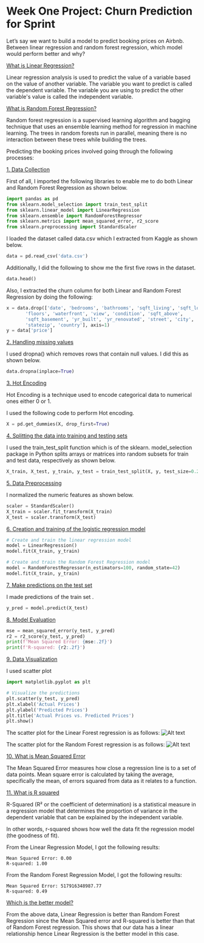 # **Week One Project: Churn Prediction for Sprint**
Let’s say we want to build a model to predict booking prices on Airbnb. Between linear regression and random forest regression, which model would perform better and why?

<u>What is Linear Regression?</u>

Linear regression analysis is used to predict the value of a variable based on the value of another variable. The variable you want to predict is called the dependent variable. The variable you are using to predict the other variable's value is called the independent variable.

<u>What is Random Forest Regression?</u>

Random forest regression is a supervised learning algorithm and bagging technique that uses an ensemble learning method for regression in machine learning. The trees in random forests run in parallel, meaning there is no interaction between these trees while building the trees.

 Predicting the booking prices involved going through the following processes:

 <u>1. Data Collection</u>

First of all, I imported the following libraries to  enable me to do both Linear and Random Forest Regression as shown below.
```python
import pandas as pd
from sklearn.model_selection import train_test_split
from sklearn.linear_model import LinearRegression
from sklearn.ensemble import RandomForestRegressor
from sklearn.metrics import mean_squared_error, r2_score
from sklearn.preprocessing import StandardScaler
```

I loaded the dataset called data.csv which I extracted from Kaggle as shown below.
```python
data = pd.read_csv('data.csv')
```

Additionally, I did the following to show me the first five rows in the dataset.
```python
data.head()
```

Also, I extracted the churn column for both Linear and Random Forest Regression by doing the following:
```python
x = data.drop(['date', 'bedrooms', 'bathrooms', 'sqft_living', 'sqft_lot',
       'floors', 'waterfront', 'view', 'condition', 'sqft_above',
       'sqft_basement', 'yr_built', 'yr_renovated', 'street', 'city',
       'statezip', 'country'], axis=1)
y = data['price']
```

<u>2. Handling missing values</u>

I used dropna() which  removes rows that contain null values.
I did this as shown below.
```python
data.dropna(inplace=True)
```

<u>3. Hot Encoding</u>

Hot Encoding is a technique used to encode categorical data to numerical ones either 0 or 1.

I used the following code to perform Hot encoding.
```python
X = pd.get_dummies(X, drop_first=True)
```

<u>4. Splitting the data into training and testing sets</u>

I used the train_test_split function which is of the sklearn. model_selection package in Python splits arrays or matrices into random subsets for train and test data, respectively as shown below.
```python
X_train, X_test, y_train, y_test = train_test_split(X, y, test_size=0.2, random_state=42)
```

<u>5. Data Preprocessing</u>

I normalized the numeric features as shown below.
```python
scaler = StandardScaler()
X_train = scaler.fit_transform(X_train)
X_test = scaler.transform(X_test)
```

<u>6. Creation and training of the logistic regression model</u>

```python
# Create and train the linear regression model
model = LinearRegression()
model.fit(X_train, y_train)

# Create and train the Random Forest Regression model
model = RandomForestRegressor(n_estimators=100, random_state=42) 
model.fit(X_train, y_train)
```

<u>7. Make predictions on the test set</u>

I made predictions of the train set . 
```python
y_pred = model.predict(X_test) 
```

<u>8. Model Evaluation</u>

```python
mse = mean_squared_error(y_test, y_pred)
r2 = r2_score(y_test, y_pred)
print(f'Mean Squared Error: {mse:.2f}')
print(f'R-squared: {r2:.2f}')
```

<u>9. Data Visualization</u>

I used scatter plot 
```python
import matplotlib.pyplot as plt

# Visualize the predictions
plt.scatter(y_test, y_pred)
plt.xlabel('Actual Prices')
plt.ylabel('Predicted Prices')
plt.title('Actual Prices vs. Predicted Prices')
plt.show()
```

The scatter plot for the Linear Forest regression is as follows:
![Alt text](image.png)

The scatter plot for the Random Forest regression is as follows:
![Alt text](image-1.png)


<u>10. What is Mean Squared Error</u>

The Mean Squared Error measures how close a regression line is to a set of data points. Mean square error is calculated by taking the average, specifically the mean, of errors squared from data as it relates to a function.

<u>11. What is R squared</u>

R-Squared (R² or the coefficient of determination) is a statistical measure in a regression model that determines the proportion of variance in the dependent variable that can be explained by the independent variable.

In other words, r-squared shows how well the data fit the regression model (the goodness of fit).


From the Linear Regression Model, I got the following results:

```
Mean Squared Error: 0.00
R-squared: 1.00
```

From the Random Forest Regression Model, I got the following results:

```
Mean Squared Error: 517916348987.77
R-squared: 0.49
```


<u>Which is the better model?</u>

From the above data, Linear Regression is better than Random Forest Regression since the Mean Squared error and R-squared is better than that of Random Forest regression. This shows that our data has a linear relationship hence Linear Regression is the better model in this case.







